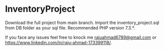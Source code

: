 # InventoryProject

Download the full project from main branch. Import the inventory_project.sql from DB folder as your sql file. Recommended PHP version 7.3.*.

If you face any issues feel free to knock me rajuahmad6789@gmail.com or https://www.linkedin.com/in/raju-ahmad-173399118/.
